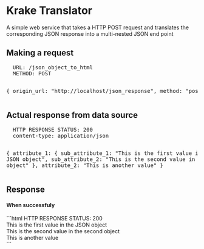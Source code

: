 Krake Translator
===

A simple web service that takes a HTTP POST request and translates the corresponding JSON response into a multi-nested JSON
end point

<h2>Making a request</h2>
<pre>
  URL: /json_object_to_html
  METHOD: POST

  {
    origin_url: "http://localhost/json_response",
    method: "post"
  }
</pre>

<h2>Actual response from data source</h2>
<pre>
  HTTP RESPONSE STATUS: 200
  content-type: application/json

  {
    attribute_1: {
      sub_attribute_1: "This is the first value in the JSON object",
      sub_attribute_2: "This is the second value in the second object"
    },
    attribute_2: "This is another value"
  }
</pre>

<h2>Response</h2>
<h4>When successfuly</h4>
```html
  HTTP RESPONSE STATUS: 200

  <html>
    <body>
      <div id="attribute_1">
        <div id="sub_attribute_1">
          This is the first value in the JSON object
        </div>
        <div id="sub_attribute_2">
          This is the second value in the second object
        </div>      
      </div>
      <div id="attribute_2">
        This is another value
      </div>
    </body>
  </html>
```

